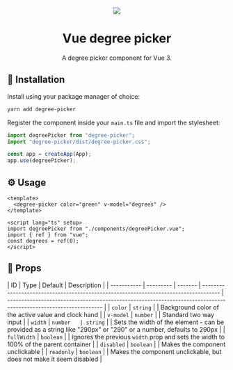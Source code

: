 <div align="center">
  <img src="https://user-images.githubusercontent.com/36193643/235635449-37f4efc3-74c4-4750-a39c-e4f2339d5087.png" />
</div>

<h1 align=center>Vue degree picker</h1>
<p align=center>A degree picker component for Vue 3.</p>

## 🚀 Installation

Install using your package manager of choice:

```bash
yarn add degree-picker
```

Register the component inside your `main.ts` file and import the stylesheet:

```ts
import degreePicker from "degree-picker";
import "degree-picker/dist/degree-picker.css";

const app = createApp(App);
app.use(degreePicker);
```

## ⚙️ Usage

```vue
<template>
  <degree-picker color="green" v-model="degrees" />
</template>

<script lang="ts" setup>
import degreePicker from "./components/degreePicker.vue";
import { ref } from "vue";
const degrees = ref(0);
</script>
```

## 📃 Props

| ID          | Type      | Default | Description                                                                          |
| ----------- | --------- | ------- | ------------------------------------------------------------------------------------ | ---------------------------------------------------------------------------------------------------------------- |
| `color`     | `string`  |         | Background color of the active value and clock hand                                  |
| `v-model`   | `number`  |         | Standard two way input                                                               |
| `width`     | `number   | string` |                                                                                      | Sets the width of the element - can be provided as a string like "290px" or "290" or a number, defaults to 290px |
| `fullWidth` | `boolean` |         | Ignores the previous `width` prop and sets the width to 100% of the parent container |
| `disabled`  | `boolean` |         | Makes the component unclickable                                                      |
| `readonly`  | `boolean` |         | Makes the component unclickable, but does not make it seem disabled                  |
